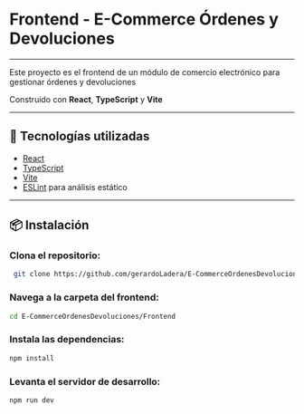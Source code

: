

# Frontend - E-Commerce Órdenes y Devoluciones
---

Este proyecto es el frontend de un módulo de comercio electrónico para gestionar órdenes y devoluciones

Construido con **React**, **TypeScript** y **Vite**

---

## 🚀 Tecnologías utilizadas

- [React](https://reactjs.org/)
- [TypeScript](https://www.typescriptlang.org/)
- [Vite](https://vitejs.dev/)
- [ESLint](https://eslint.org/) para análisis estático

---

## 📦 Instalación

### Clona el repositorio:
  ```bash
   git clone https://github.com/gerardoLadera/E-CommerceOrdenesDevoluciones.git
   ```

### Navega a la carpeta del frontend:

  ```bash
  cd E-CommerceOrdenesDevoluciones/Frontend
  ```

### Instala las dependencias:
  ```bash
  npm install
  ```

### Levanta el servidor de desarrollo:
  ```bash
  npm run dev
  ```


